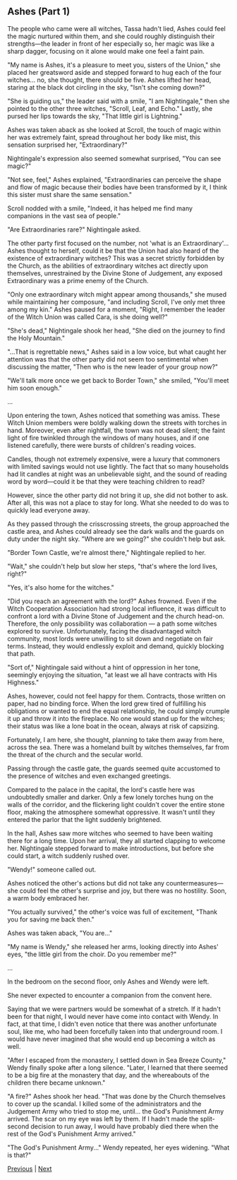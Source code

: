 ## Ashes (Part 1)
The people who came were all witches, Tassa hadn't lied, Ashes could feel the magic nurtured within them, and she could roughly distinguish their strengths—the leader in front of her especially so, her magic was like a sharp dagger, focusing on it alone would make one feel a faint pain.



"My name is Ashes, it's a pleasure to meet you, sisters of the Union," she placed her greatsword aside and stepped forward to hug each of the four witches... no, she thought, there should be five. Ashes lifted her head, staring at the black dot circling in the sky, "Isn't she coming down?"



"She is guiding us," the leader said with a smile, "I am Nightingale," then she pointed to the other three witches, "Scroll, Leaf, and Echo." Lastly, she pursed her lips towards the sky, "That little girl is Lightning."



Ashes was taken aback as she looked at Scroll, the touch of magic within her was extremely faint, spread throughout her body like mist, this sensation surprised her, "Extraordinary?"



Nightingale's expression also seemed somewhat surprised, "You can see magic?"



"Not see, feel," Ashes explained, "Extraordinaries can perceive the shape and flow of magic because their bodies have been transformed by it, I think this sister must share the same sensation."



Scroll nodded with a smile, "Indeed, it has helped me find many companions in the vast sea of people."



"Are Extraordinaries rare?" Nightingale asked.



The other party first focused on the number, not 'what is an Extraordinary'... Ashes thought to herself, could it be that the Union had also heard of the existence of extraordinary witches? This was a secret strictly forbidden by the Church, as the abilities of extraordinary witches act directly upon themselves, unrestrained by the Divine Stone of Judgement, any exposed Extraordinary was a prime enemy of the Church.



"Only one extraordinary witch might appear among thousands," she mused while maintaining her composure, "and including Scroll, I've only met three among my kin." Ashes paused for a moment, "Right, I remember the leader of the Witch Union was called Cara, is she doing well?"



"She's dead," Nightingale shook her head, "She died on the journey to find the Holy Mountain."



"...That is regrettable news," Ashes said in a low voice, but what caught her attention was that the other party did not seem too sentimental when discussing the matter, "Then who is the new leader of your group now?"



"We'll talk more once we get back to Border Town," she smiled, "You'll meet him soon enough."



...



Upon entering the town, Ashes noticed that something was amiss. These Witch Union members were boldly walking down the streets with torches in hand. Moreover, even after nightfall, the town was not dead silent; the faint light of fire twinkled through the windows of many houses, and if one listened carefully, there were bursts of children's reading voices.



Candles, though not extremely expensive, were a luxury that commoners with limited savings would not use lightly. The fact that so many households had lit candles at night was an unbelievable sight, and the sound of reading word by word—could it be that they were teaching children to read?



However, since the other party did not bring it up, she did not bother to ask. After all, this was not a place to stay for long. What she needed to do was to quickly lead everyone away.



As they passed through the crisscrossing streets, the group approached the castle area, and Ashes could already see the dark walls and the guards on duty under the night sky. "Where are we going?" she couldn't help but ask.



"Border Town Castle, we're almost there," Nightingale replied to her.

"Wait," she couldn't help but slow her steps, "that's where the lord lives, right?"

"Yes, it's also home for the witches."

"Did you reach an agreement with the lord?" Ashes frowned. Even if the Witch Cooperation Association had strong local influence, it was difficult to confront a lord with a Divine Stone of Judgement and the church head-on. Therefore, the only possibility was collaboration — a path some witches explored to survive. Unfortunately, facing the disadvantaged witch community, most lords were unwilling to sit down and negotiate on fair terms. Instead, they would endlessly exploit and demand, quickly blocking that path.

"Sort of," Nightingale said without a hint of oppression in her tone, seemingly enjoying the situation, "at least we all have contracts with His Highness."

Ashes, however, could not feel happy for them. Contracts, those written on paper, had no binding force. When the lord grew tired of fulfilling his obligations or wanted to end the equal relationship, he could simply crumple it up and throw it into the fireplace. No one would stand up for the witches; their status was like a lone boat in the ocean, always at risk of capsizing.

Fortunately, I am here, she thought, planning to take them away from here, across the sea. There was a homeland built by witches themselves, far from the threat of the church and the secular world.

Passing through the castle gate, the guards seemed quite accustomed to the presence of witches and even exchanged greetings.

Compared to the palace in the capital, the lord's castle here was undoubtedly smaller and darker. Only a few lonely torches hung on the walls of the corridor, and the flickering light couldn't cover the entire stone floor, making the atmosphere somewhat oppressive. It wasn't until they entered the parlor that the light suddenly brightened.



In the hall, Ashes saw more witches who seemed to have been waiting there for a long time. Upon her arrival, they all started clapping to welcome her. Nightingale stepped forward to make introductions, but before she could start, a witch suddenly rushed over.



"Wendy!" someone called out.



Ashes noticed the other's actions but did not take any countermeasures—she could feel the other's surprise and joy, but there was no hostility. Soon, a warm body embraced her.



"You actually survived," the other's voice was full of excitement, "Thank you for saving me back then."



Ashes was taken aback, "You are..."



"My name is Wendy," she released her arms, looking directly into Ashes' eyes, "the little girl from the choir. Do you remember me?"



...



In the bedroom on the second floor, only Ashes and Wendy were left.



She never expected to encounter a companion from the convent here.



Saying that we were partners would be somewhat of a stretch. If it hadn't been for that night, I would never have come into contact with Wendy. In fact, at that time, I didn't even notice that there was another unfortunate soul, like me, who had been forcefully taken into that underground room. I would have never imagined that she would end up becoming a witch as well.

"After I escaped from the monastery, I settled down in Sea Breeze County," Wendy finally spoke after a long silence. "Later, I learned that there seemed to be a big fire at the monastery that day, and the whereabouts of the children there became unknown."

"A fire?" Ashes shook her head. "That was done by the Church themselves to cover up the scandal. I killed some of the administrators and the Judgement Army who tried to stop me, until... the God's Punishment Army arrived. The scar on my eye was left by them. If I hadn't made the split-second decision to run away, I would have probably died there when the rest of the God's Punishment Army arrived."

"The God's Punishment Army..." Wendy repeated, her eyes widening. "What is that?"





[Previous](CH0156.md) | [Next](CH0158.md)
